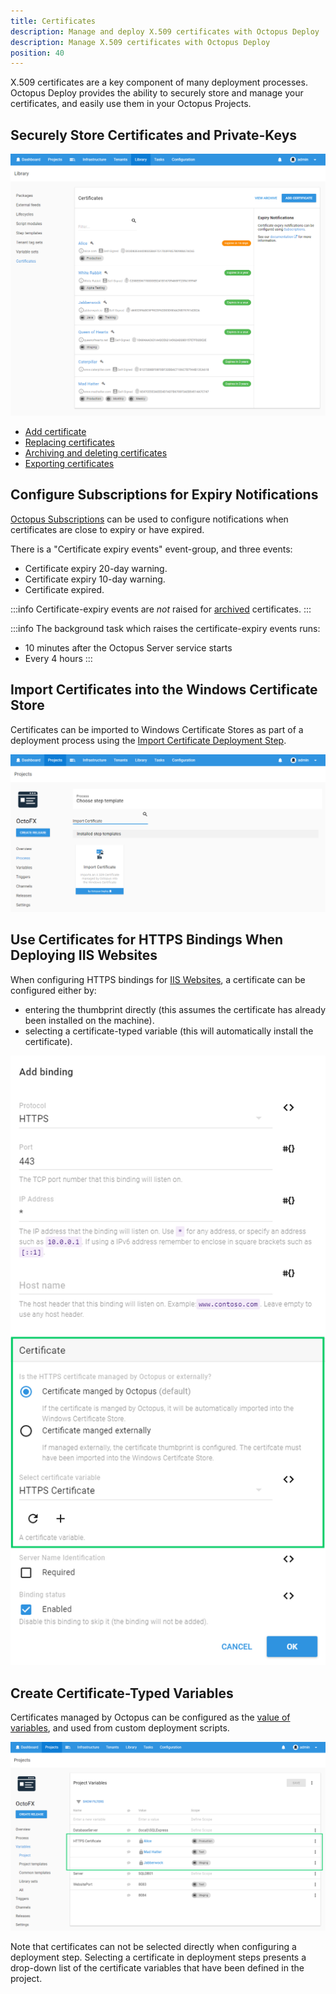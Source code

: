 ```yaml
---
title: Certificates
description: Manage and deploy X.509 certificates with Octopus Deploy
description: Manage X.509 certificates with Octopus Deploy
position: 40
---
```


X.509 certificates are a key component of many deployment processes. Octopus Deploy provides the ability to securely store and manage your certificates, and easily use them in your Octopus Projects.  

## Securely Store Certificates and Private-Keys

![](certificate-list.png)

- [Add certificate](add-certificate.md)
- [Replacing certificates](replace-certificate.md)
- [Archiving and deleting certificates](archiving-and-deleting-certificates.md)
- [Exporting certificates](export-certificate.md)

## Configure Subscriptions for Expiry Notifications

[Octopus Subscriptions](/docs/administration/managing-infrastructure/subscriptions/index.md) can be used to configure notifications when certificates are close to expiry or have expired.

There is a "Certificate expiry events" event-group, and three events:  

- Certificate expiry 20-day warning.
- Certificate expiry 10-day warning.
- Certificate expired.

:::info
Certificate-expiry events are _not_ raised for [archived](archiving-and-deleting-certificates.md) certificates.
:::

:::info
The background task which raises the certificate-expiry events runs:
- 10 minutes after the Octopus Server service starts
- Every 4 hours
:::

## Import Certificates into the Windows Certificate Store  

Certificates can be imported to Windows Certificate Stores as part of a deployment process using the [Import Certificate Deployment Step](/docs/deployment-examples/certificates/import-certificate-step.md).

![](images/import-certificate-step-select.png)

## Use Certificates for HTTPS Bindings When Deploying IIS Websites   

When configuring HTTPS bindings for [IIS Websites](/docs/deployment-examples/iis-websites-and-application-pools.md), a certificate can be configured either by:
- entering the thumbprint directly (this assumes the certificate has already been installed on the machine).
- selecting a certificate-typed variable (this will automatically install the certificate).

![](images/https-binding-certificate.png)

## Create Certificate-Typed Variables

Certificates managed by Octopus can be configured as the [value of variables](/docs/deployment-process/variables/certificate-variables.md), and used from custom deployment scripts.

![](images/certificate-variables-scoped.png)

Note that certificates can not be selected directly when configuring a deployment step. Selecting a certificate in deployment steps presents a drop-down list of the certificate variables that have been defined in the project.
